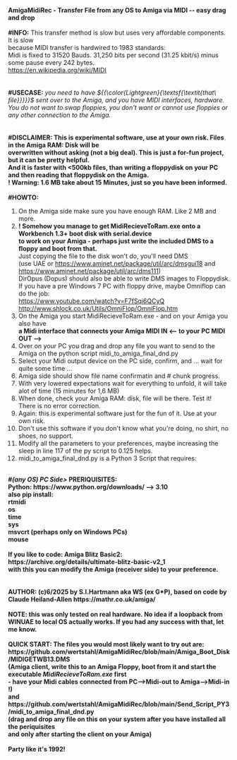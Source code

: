 <b>AmigaMidiRec - Transfer File from any OS to Amiga via MIDI -- easy drag and drop</b><br>
<br>
<b>#INFO:</b> This transfer method is slow but uses very affordable components. It is slow<br>
because MIDI transfer is hardwired to 1983 standards:<br>
Midi is fixed to 31520 Bauds. 31,250 bits per second (31.25 kbit/s) minus some pause every 242 bytes.<br>
https://en.wikipedia.org/wiki/MIDI <br>
<br>
<br>
<b>#USECASE:</b> <i>you need to have ${{\color{Lightgreen}{\textsf{\textit{that\ file}}}}}$ sent over to the Amiga, and you have MIDI interfaces, hardware.<br>
You do not want to swap floppies, you don't want or cannot use floppies or any other connection to the Amiga.</i><br>
<br>
<br>
<b>#DISCLAIMER: This is experimental software, use at your own risk. Files in the Amiga RAM: Disk will be<br>
overwritten without asking (not a big deal). This is just a for-fun project, but it can be pretty helpful.<br>
And it is faster with <500kb files, than writing a floppydisk on your PC and then reading that floppydisk on the Amiga.<br>
! Warning: 1.6 MB take about 15 Minutes, just so you have been informed. <br>
<br></b>
<b>#HOWTO:</b><br>
1. On the Amiga side make sure you have enough RAM. Like 2 MB and more. <br>
2. <b>! Somehow you manage to get MidiRecieveToRam.exe onto a Workbench 1.3+ boot disk with serial.device <br>
   to work on your Amiga - perhaps just write the included DMS to a floppy and boot from that.  </b> <br>
   Just copying the file to the disk won't do, you'll need DMS <br>
   (use UAE or https://www.aminet.net/package/util/arc/dmsgui18 and https://www.aminet.net/package/util/arc/dms111)<br>
   DirOpus (Dopus) should also be able to write DMS images to Floppydisk.<br>
   If you have a pre Windows 7 PC with floppy drive, maybe Omniflop can do the job:<br>
   https://www.youtube.com/watch?v=F7fSqi6QCyQ<br> 
   http://www.shlock.co.uk/Utils/OmniFlop/OmniFlop.htm<br>
3. On the Amiga you start MidiRecieveToRam.exe  - and on your Amiga you also have<br>
   <b>a Midi interface that connects your Amiga MIDI IN <-- to your PC MIDI OUT --> </b>
4. Over on your PC you drag and drop any file you want to send to the Amiga on the python script midi_to_amiga_final_dnd.py<br>
5. Select your Midi output device on the PC side, confirm, and ... wait for quite some time ...<br>
6. Amiga side should show file name confirmatin and # chunk progress.<br>
7. With very lowered expectations wait for everything to unfold, it will take alot of time (15 minutes for 1,6 MB)<br>
8. When done, check your Amiga RAM: disk, file will be there. Test it! There is no error correction.<br>
9. Again: this is experimental software just for the fun of it. Use at your own risk.<br>
10. Don't use this software if you don't know what you're doing, no shirt, no shoes, no support.<br>
11. Modify all the parameters to your preferences, maybe increasing the sleep in line 117 of the py script to 0.125 helps.<br>
12. midi_to_amiga_final_dnd.py is a Python 3 Script that requires:<br>
<br>
<b>#<i>(any OS) PC Side></i> PRERIQUISITES:<br>
Python: https://www.python.org/downloads/ --> 3.10<br>
also <b>pip install</b>: <br>
rtmidi<br>
os<br>
time<br>
sys<br>
msvcrt  (perhaps only on Windows PCs) <br>
mouse<br>
<br>
If you like to code: Amiga Blitz Basic2: https://archive.org/details/ultimate-blitz-basic-v2_1<br>
with this you can modify the Amiga (receiver side) to your preference.<br>
<br>
<br>
<b>AUTHOR:</b> (c)6/2025 by S.I.Hartmann aka WS (ex G*P), based on code by Claude Heiland-Allen https://mathr.co.uk/amiga/<br>
<br>
NOTE: this was only tested on real hardware. No idea if a loopback from WINUAE to local OS actually works. If you had any success with that, let me know.<br>
<br>
<b>QUICK START: The files you would most likely want to try out are:<br>
https://github.com/wertstahl/AmigaMidiRec/blob/main/Amiga_Boot_Disk/MIDIGETWB13.DMS<br>
(Amiga client, write this to an Amiga Floppy, boot from it and start the executable <i>MidiRecieveToRam.exe</i> first<br>
- have your Midi cables connected from PC-->Midi-out to Amiga-->Midi-in !)<br>
and https://github.com/wertstahl/AmigaMidiRec/blob/main/Send_Script_PY3/midi_to_amiga_final_dnd.py<br>
(drag and drop any file on this on your system after you have installed all the periquisites<br>
and only after starting the client on your Amiga)<br>
</b><br>
Party like it's 1992!<br>
